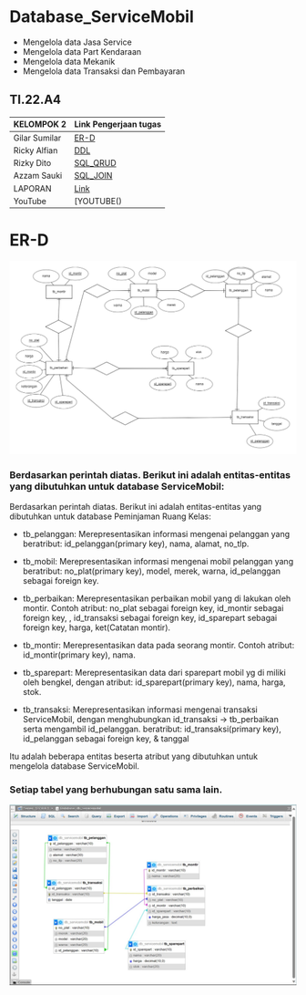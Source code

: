 # Database_ServiceMobil
- Mengelola data Jasa Service
- Mengelola data Part Kendaraan
- Mengelola data Mekanik
- Mengelola data Transaksi dan Pembayaran
   

## TI.22.A4

| KELOMPOK 2 | Link Pengerjaan tugas                               |
| --------   | --------------------------------------------------- |
| Gilar Sumilar | [ER-D](https://github.com/GilarSumilar/Database_ServiceMobil/tree/main/ER-D)|
| Ricky Alfian       | [DDL](https://github.com/GilarSumilar/Database_ServiceMobil/tree/main/DDL)|
| Rizky Dito | [SQL_QRUD](https://github.com/GilarSumilar/Database_ServiceMobil/tree/main/SQL%20CRUD)|
| Azzam Sauki  | [SQL_JOIN](https://github.com/GilarSumilar/Database_ServiceMobil/tree/main/SQL%20JOIN)|
| LAPORAN  | [Link](https://github.com/GilarSumilar/Database_ServiceMobil/tree/main/LAPORAN)|
| YouTube  | [YOUTUBE() |

# ER-D
![Image](ER-D/Upload%20ulang%20ERD.png)


### Berdasarkan perintah diatas. Berikut ini adalah entitas-entitas yang dibutuhkan untuk database ServiceMobil:

Berdasarkan perintah diatas. Berikut ini adalah entitas-entitas yang dibutuhkan untuk database Peminjaman Ruang Kelas:

- tb_pelanggan: Merepresentasikan informasi mengenai pelanggan yang beratribut: id_pelanggan(primary key), nama, alamat, no_tlp.

- tb_mobil: Merepresentasikan informasi mengenai mobil pelanggan yang beratribut: no_plat(primary key), model, merek, warna, id_pelanggan sebagai foreign key.

- tb_perbaikan: Merepresentasikan perbaikan mobil yang di lakukan oleh montir. Contoh atribut: no_plat sebagai foreign key, id_montir sebagai foreign key, , id_transaksi sebagai foreign key, id_sparepart sebagai foreign key, harga, ket(Catatan montir).

- tb_montir: Merepresentasikan data pada seorang montir. Contoh atribut: id_montir(primary key), nama.

- tb_sparepart: Merepresentasikan data dari sparepart mobil yg di miliki oleh bengkel, dengan atribut: id_sparepart(primary key), nama, harga, stok.

- tb_transaksi: Merepresentasikan informasi mengenai transaksi ServiceMobil, dengan menghubungkan id_transaksi -> tb_perbaikan serta mengambil id_pelanggan. beratribut: id_transaksi(primary key), id_pelanggan sebagai foreign key, & tanggal 

Itu adalah beberapa entitas beserta atribut yang dibutuhkan untuk mengelola database ServiceMobil.

### Setiap tabel yang berhubungan satu sama lain.
![image](DDL/Database%20Service%20Mobil.jpeg)



